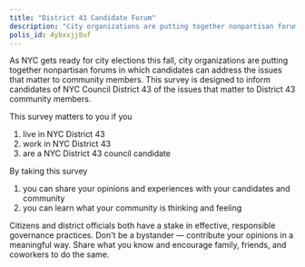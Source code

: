 ```yaml
---
title: "District 43 Candidate Forum"
description: "City organizations are putting together nonpartisan forums in which candidates can address the issues that matter to community members. This survey is designed to inform candidates of NYC Council District 43 of the issues that matter to District 43 community members."
polis_id: 4ybxxjj8uf
---
```


As NYC gets ready for city elections this fall, city organizations are putting together nonpartisan forums in which candidates can address the issues that matter to community members. This survey is designed to inform candidates of NYC Council District 43 of the issues that matter to District 43 community members.

This survey matters to you if you 
1. live in NYC District 43 
2. work in NYC District 43
3. are a NYC District 43 council candidate 

By taking this survey 
1. you can share your opinions and experiences with your candidates and community 
2. you can learn what your community is thinking and feeling

Citizens and district officials both have a stake in effective, responsible governance practices. Don't be a bystander — contribute your opinions in a meaningful way. Share what you know and encourage family, friends, and coworkers to do the same.
